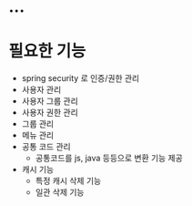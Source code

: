 # ...

# 필요한 기능
- spring security 로 인증/권한 관리
- 사용자 관리
- 사용자 그룹 관리
- 사용자 권한 관리
- 그룹 관리
- 메뉴 관리
- 공통 코드 관리
  - 공통코드를 js, java 등등으로 변환 기능 제공
- 캐시 기능
  - 특정 캐시 삭제 기능
  - 일관 삭제 기능
